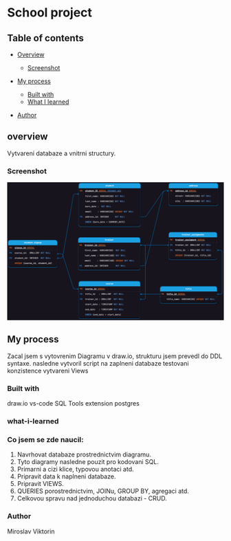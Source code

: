 <h1>School project</h1>

## Table of contents

-   [Overview](#overview)
    -   [Screenshot](#screenshot)
-   [My process](#my-process)
    -   [Built with](#built-with)
    -   [What I learned](#what-i-learned)

-   [Author](#author)

## overview
Vytvareni databaze a vnitrni structury.

### Screenshot
![](./Diagrams/db_diagram.png)

## My process
Zacal jsem s vytovrenim Diagramu v draw.io, strukturu jsem prevedl do DDL syntaxe.
nasledne vytvoril script na zaplneni databaze
testovani konzistence
vytvareni Views

### Built with
draw.io
vs-code
SQL Tools extension
postgres 



### what-i-learned
<h3>Co jsem se zde naucil:</h3>

1. Navrhovat databaze prostrednictvim diagramu.
2. Tyto diagramy nasledne pouzit pro kodovani SQL.
3. Primarni a cizi klice, typovou anotaci atd.
4. Pripravit data k naplneni databaze.
5. Pripravit VIEWS.
6. QUERIES porostrednictvim, JOINu, GROUP BY, agregaci atd.
7. Celkovou spravu nad jednoduchou databazi - CRUD.

### Author
Miroslav Viktorin
